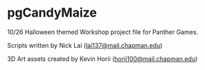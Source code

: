 # pgCandyMaize
10/26 Halloween themed Workshop project file for Panther Games.

Scripts written by Nick Lai (lai137@mail.chapman.edu)

3D Art assets created by Kevin Horii (horii100@mail.chapman.edu)
